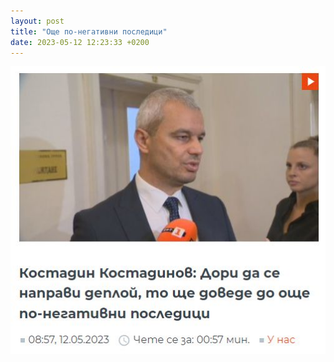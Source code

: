 ```yaml
---
layout: post
title: "Още по-негативни последици"
date: 2023-05-12 12:23:33 +0200
---
```

![Деплой](/assets/images/deploy-negative.jfif)